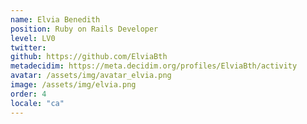 ```yaml
---
name: Elvia Benedith
position: Ruby on Rails Developer
level: LV0
twitter: 
github: https://github.com/ElviaBth
metadecidim: https://meta.decidim.org/profiles/ElviaBth/activity
avatar: /assets/img/avatar_elvia.png
image: /assets/img/elvia.png
order: 4
locale: "ca"
---
```

